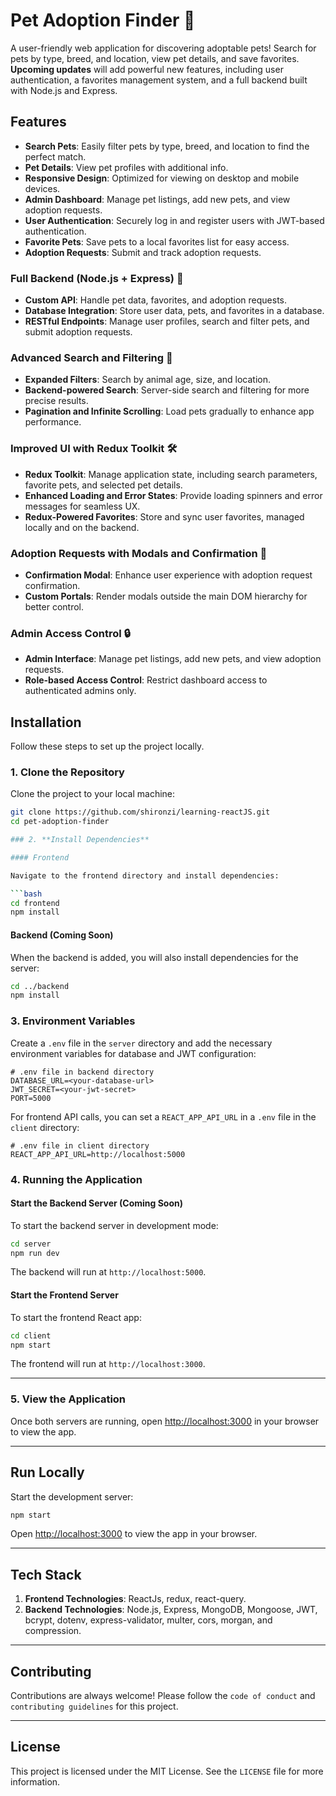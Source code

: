 # Pet Adoption Finder 🐾

A user-friendly web application for discovering adoptable pets! Search for pets by type, breed, and location, view pet details, and save favorites. **Upcoming updates** will add powerful new features, including user authentication, a favorites management system, and a full backend built with Node.js and Express.

## Features

- **Search Pets**: Easily filter pets by type, breed, and location to find the perfect match.
- **Pet Details**: View pet profiles with additional info.
- **Responsive Design**: Optimized for viewing on desktop and mobile devices.
- **Admin Dashboard**: Manage pet listings, add new pets, and view adoption requests.
- **User Authentication**: Securely log in and register users with JWT-based authentication.
- **Favorite Pets**: Save pets to a local favorites list for easy access.
- **Adoption Requests**: Submit and track adoption requests.

### Full Backend (Node.js + Express) 🚀

- **Custom API**: Handle pet data, favorites, and adoption requests.
- **Database Integration**: Store user data, pets, and favorites in a database.
- **RESTful Endpoints**: Manage user profiles, search and filter pets, and submit adoption requests.

### Advanced Search and Filtering 🐶

- **Expanded Filters**: Search by animal age, size, and location.
- **Backend-powered Search**: Server-side search and filtering for more precise results.
- **Pagination and Infinite Scrolling**: Load pets gradually to enhance app performance.

### Improved UI with Redux Toolkit 🛠️

- **Redux Toolkit**: Manage application state, including search parameters, favorite pets, and selected pet details.
- **Enhanced Loading and Error States**: Provide loading spinners and error messages for seamless UX.
- **Redux-Powered Favorites**: Store and sync user favorites, managed locally and on the backend.

### Adoption Requests with Modals and Confirmation 💌

- **Confirmation Modal**: Enhance user experience with adoption request confirmation.
- **Custom Portals**: Render modals outside the main DOM hierarchy for better control.

### Admin Access Control 🔒

- **Admin Interface**: Manage pet listings, add new pets, and view adoption requests.
- **Role-based Access Control**: Restrict dashboard access to authenticated admins only.

## Installation

Follow these steps to set up the project locally.

### 1. **Clone the Repository**

Clone the project to your local machine:

````bash
git clone https://github.com/shironzi/learning-reactJS.git
cd pet-adoption-finder

### 2. **Install Dependencies**

#### Frontend

Navigate to the frontend directory and install dependencies:

```bash
cd frontend
npm install
````

#### Backend (Coming Soon)

When the backend is added, you will also install dependencies for the server:

```bash
cd ../backend
npm install
```

### 3. **Environment Variables**

Create a `.env` file in the `server` directory and add the necessary environment variables for database and JWT configuration:

```plaintext
# .env file in backend directory
DATABASE_URL=<your-database-url>
JWT_SECRET=<your-jwt-secret>
PORT=5000
```

For frontend API calls, you can set a `REACT_APP_API_URL` in a `.env` file in the `client` directory:

```plaintext
# .env file in client directory
REACT_APP_API_URL=http://localhost:5000
```

### 4. **Running the Application**

#### Start the Backend Server (Coming Soon)

To start the backend server in development mode:

```bash
cd server
npm run dev
```

The backend will run at `http://localhost:5000`.

#### Start the Frontend Server

To start the frontend React app:

```bash
cd client
npm start
```

The frontend will run at `http://localhost:3000`.

---

### 5. **View the Application**

Once both servers are running, open [http://localhost:3000](http://localhost:3000) in your browser to view the app.

---

## Run Locally

Start the development server:

```bash
npm start
```

Open [http://localhost:3000](http://localhost:3000) to view the app in your browser.

---

## Tech Stack

1. **Frontend Technologies**: ReactJs, redux, react-query.
2. **Backend Technologies**: Node.js, Express, MongoDB, Mongoose, JWT, bcrypt, dotenv, express-validator, multer, cors, morgan, and compression.

---

## Contributing

Contributions are always welcome! Please follow the `code of conduct` and `contributing guidelines` for this project.

---

## License

This project is licensed under the MIT License. See the `LICENSE` file for more information.
